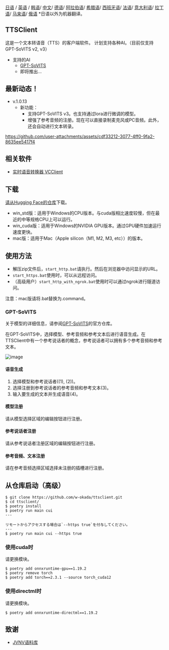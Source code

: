 [日语](/README.md) /
[英语](/docs_i18n/README_en.md) /
[韩语](/docs_i18n/README_ko.md)/
[中文](/docs_i18n/README_zh.md)/
[德语](/docs_i18n/README_de.md)/
[阿拉伯语](/docs_i18n/README_ar.md)/
[希腊语](/docs_i18n/README_el.md)/
[西班牙语](/docs_i18n/README_es.md)/
[法语](/docs_i18n/README_fr.md)/
[意大利语](/docs_i18n/README_it.md)/
[拉丁语](/docs_i18n/README_la.md)/
[马来语](/docs_i18n/README_ms.md)/
[俄语](/docs_i18n/README_ru.md)
*日语以外为机器翻译。

## TTSClient

这是一个文本转语音（TTS）的客户端软件。
计划支持各种AI。（目前仅支持GPT-SoVITS v2, v3）

* 支持的AI
  * [GPT-SoVITS](https://github.com/RVC-Boss/GPT-SoVITS)
  * 即将推出...

## 最新动态！

* v.1.0.13
  * 新功能：
    * 支持GPT-SoVITS v3。也支持通过lora进行微调的模型。
    * 增强了参考音频的注册。现在可以直接录制麦克风或PC音频。此外，还会自动进行文本转录。

https://github.com/user-attachments/assets/cdf33212-3077-4ff0-9fa2-8635ee5417f4

## 相关软件

* [实时语音转换器 VCClient](https://github.com/w-okada/voice-changer)

## 下载

[请从Hugging Face的仓库](https://huggingface.co/wok000/ttsclient000/tree/main)下载。

* win_std版：适用于Windows的CPU版本。与cuda版相比速度较慢，但在最近的中等规格CPU上可以运行。
* win_cuda版：适用于Windows的NVIDIA GPU版本。通过GPU硬件加速运行速度更快。
* mac版：适用于Mac（Apple silicon（M1, M2, M3, etc））的版本。

## 使用方法

* 解压zip文件后，`start_http.bat`请执行。然后在浏览器中访问显示的URL。
* `start_https.bat`使用时，可以从远程访问。
* （高级用户）`start_http_with_ngrok.bat`使用时可以通过ngrok进行隧道访问。

注意：mac版请将.bat替换为.command。

### GPT-SoVITS

关于模型的详细信息，请参阅[GPT-SoVITS](https://github.com/RVC-Boss/GPT-SoVITS)的官方仓库。

在GPT-SoVITS中，选择模型、参考音频和参考文本后进行语音生成。在TTSClient中有一个参考说话者的概念，参考说话者可以拥有多个参考音频和参考文本。

![image](https://github.com/user-attachments/assets/032a65ed-b9d5-4f8a-8efe-73bd10b66593)

#### 语音生成

1. 选择模型和参考说话者((1), (2))。
2. 选择注册到参考说话者的参考音频和参考文本(3)。
3. 输入要生成的文本并生成语音(4)。

#### 模型注册

请从模型选择区域的编辑按钮进行注册。

#### 参考说话者注册

请从参考说话者注册区域的编辑按钮进行注册。

#### 参考音频、文本注册

请在参考音频选择区域选择未注册的插槽进行注册。

## 从仓库启动（高级）

```
$ git clone https://github.com/w-okada/ttsclient.git
$ cd ttsclient/
$ poetry install
$ poetry run main cui
---

リモートからアクセスする場合は`--https true`を付与してください。
---
$ poetry run main cui --https true
```

### 使用cuda时

请更换模块。

```
$ poetry add onnxruntime-gpu==1.19.2
$ poetry remove torch
$ poetry add torch==2.3.1 --source torch_cuda12
```

### 使用directml时

请更换模块。

```
$ poetry add onnxruntime-directml==1.19.2
```

## 致谢

* [JVNV语料库](https://sites.google.com/site/shinnosuketakamichi/research-topics/jvnv_corpus)
